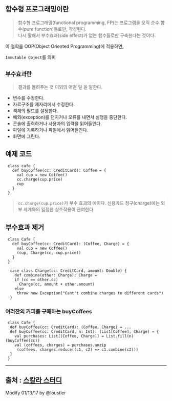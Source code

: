 ## 함수형 프로그래밍이란

> 함수형 프로그래밍(functional programming, FP)는 프로그램을 오직 순수 함수(pure function)들로만, 작성된다.  
다시 말해서 부수효과(side effect)가 없는 함수들로만 구축한다는 것이다.

이 철학을 OOP(Object Oriented Programming)에 적용하면,

`Immutable Object`를 의미

## `부수효과란`

> 결과를 돌려주는 것 이외의 어떤 일 을 말한다.

* 변수를 수정한다.
* 자료구조를 제자리에서 수정한다.
* 객체의 필드를 설정한다.
* 예외(exception)를 던지거나 오류를 내면서 실행을 중단한다.
* 콘솔에 출력하거나 사용자의 입력을 읽어들인다.
* 파일에 기록하거나 파일에서 읽어들인다.
* 화면에 그린다.

## 예제 코드
```
 class cafe {
   def buyCoffee(cc: CreditCard): Coffee = {
     val cup = new Coffee()
     cc.charge(cup.price)
     cup
   }
 }
```
> `cc.charge(cup.price)`가 부수 효과의 예이다.  신용카드 청구(charge)에는 외부 세계와의 일정한 상호작용이 관여한다.  

##  부수효과 제거
```
 class Cafe {
   def buyCoffee(cc: CreditCard): (Coffee, Charge) = { 
     val cup = new Coffee()
     (cup, Charge(cc, cup.price))
   }
 }
```
```
  case class Charge(cc: CreditCard, amount: Double) {
    def combine(other: Charge): Charge =
    if (cc == other.cc)
      Charge(cc, amount + other.amount)
    else
     throw new Exception("Cant't combine charges to different cards")
  }
```

### 여러잔의 커피를 구매하는 buyCoffees
```
 class Cafe {
  def buyCoffee(cc: CreditCard): (Coffee, Charge) = ... 
  def buyCoffee(cc: CreditCard, n: Int): (List[Coffee], Charge) = {
    val purchases: List[(Coffee, Charge)] = List.fill(n)(buyCoffee(cc))
    val (coffees, charges) = purchases.unzip
     (coffees, charges.reduce((c1, c2) => c1.combine(c2)))
  }
 }
```

---------------------------------

출처 : [스칼라 스터디](https://github.com/codechobostudy/study-dev-scala/wiki/함수형-프로그래밍이란-무엇인가%3F)
-------
Modify 01/13/17 by @loustler
